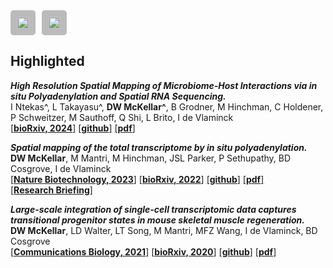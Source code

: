 
<div style="display: flex; gap: 10px;">
  <a href="https://scholar.google.com/citations?user=Hta5xCcAAAAJ&hl=en&oi=ao" style="text-decoration: none; padding: 10px; background-color: #bbbbbb; border-radius: 5px; display: flex; align-items: center;">
    <img src="https://upload.wikimedia.org/wikipedia/commons/2/28/Google_Scholar_logo.png" alt="Google Scholar" style="height: 20px;">
  </a>
  <a href="https://pubmed.ncbi.nlm.nih.gov/?term=David+McKellar%5BAuthor%5D" style="text-decoration: none; padding: 10px; background-color: #bbbbbb; border-radius: 5px; display: flex; align-items: center;">
    <img src="https://upload.wikimedia.org/wikipedia/commons/f/fb/US-NLM-PubMed-Logo.svg" alt="PubMed" style="height: 20px;">
  </a>
</div>

## **Highlighted**
***High Resolution Spatial Mapping of Microbiome-Host Interactions via in situ Polyadenylation and Spatial RNA Sequencing.***  
I Ntekas^, L Takayasu^, **DW McKellar^**, B Grodner, M Hinchman, C Holdener, P Schweitzer, M Sauthoff, Q Shi, L Brito, I de Vlaminck  
[[**bioRxiv, 2024**]](https://doi.org/10.1101/2024.11.18.624127)
[[**github**]](https://github.com/ntekasi/microSTRS)
[[**pdf**]](https://mckellardw.github.io/pdfs/manuscripts/Ntekas_et_al_bioRxiv_2024.pdf)

***Spatial mapping of the total transcriptome by in situ polyadenylation.***  
**DW McKellar**, M Mantri, M Hinchman, JSL Parker, P Sethupathy, BD Cosgrove, I de Vlaminck  
[[**Nature Biotechnology, 2023**]](https://www.nature.com/articles/s41587-022-01517-6)
[[**bioRxiv, 2022**]](https://doi.org/10.1101/2022.04.20.488964)
[[**github**]](https://github.com/mckellardw/STRS)
[[**pdf**]](https://mckellardw.github.io/pdfs/manuscripts/McKellar_et_al_NatureBiotechnology_2022.pdf)  
[[**Research Briefing**]](https://www.nature.com/articles/s41587-022-01562-1)

***Large-scale integration of single-cell transcriptomic data captures transitional progenitor states in mouse skeletal muscle regeneration.***  
**DW McKellar**, LD Walter, LT Song, M Mantri, MFZ Wang, I de Vlaminck, BD Cosgrove  
[[**Communications Biology, 2021**]](https://doi.org/10.1038/s42003-021-02810-x)
[[**bioRxiv, 2020**]](https://www.biorxiv.org/content/10.1101/2020.12.01.407460v2)
[[**github**]](https://github.com/mckellardw/scMuscle)
[[**pdf**]](https://mckellardw.github.io/pdfs/manuscripts/McKellar_et_al_Communications_Biology_2021.pdf)

